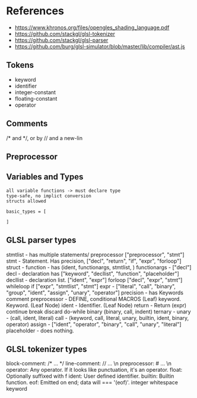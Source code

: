 # References

- https://www.khronos.org/files/opengles_shading_language.pdf
- https://github.com/stackgl/glsl-tokenizer
- https://github.com/stackgl/glsl-parser
- https://github.com/burg/glsl-simulator/blob/master/lib/compiler/ast.js

## Tokens

- keyword
- identifier
- integer-constant
- floating-constant
- operator


## Comments
/* and */, or by // and a new-lin


## Preprocessor

## Variables and Types
	all variable functions -> must declare type
	type-safe, no implict conversion
	structs allowed

	basic_types = [

	]


## GLSL parser types

stmtlist - has multiple statements/ preprocessor  ["preprocessor", "stmt"]
stmt - Statement. Has precision, ["decl", "return", "if", "expr", "forloop"]
struct -
function - has (ident, functionargs, stmtlist, )
functionargs - ["decl"]
decl - declaration has ["keyword", "decllist", "function", "placeholder"]
decllist - declaration list. ["ident", "expr"]
forloop ["decl", "expr", "stmt"]
whileloop
if ["expr", "stmtlist", "stmt"]
expr - ["literal", "call", "binary", "group", "ident", "assign", "unary", "operator"]
precision - has Keywords
comment
preprocessor - DEFINE, conditional MACROS (Leaf)
keyword. Keyword. (Leaf Node)
ident - Identifier. (Leaf Node)
return - Return (expr)
continue
break
discard
do-while
binary (binary, call, indent)
ternary -
unary - (call, ident, literal)
call - (keyword, call, literal, unary, builtin, ident, binary, operator)
assign - ["ident", "operator", "binary", "call", "unary", "literal"]
placeholder - does nothing.

## GLSL tokenizer types

block-comment: /* ... */
line-comment: // ... \n
preprocessor: # ... \n
operator: Any operator. If it looks like punctuation, it's an operator.
float: Optionally suffixed with f
ident: User defined identifier.
builtin: Builtin function.
eof: Emitted on end; data will === '(eof)'.
integer
whitespace
keyword